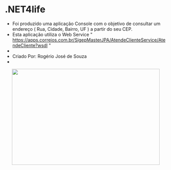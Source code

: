 # .NET4life


* Foi produzido uma aplicação Console com o objetivo de consultar um endereço ( Rua, Cidade, Bairro, UF ) a partir do seu CEP.
* Esta aplicação utiliza o Web Service " https://apps.correios.com.br/SigepMasterJPA/AtendeClienteService/AtendeCliente?wsdl "
* 
* Criado Por: Rogério José de Souza
*


<p align="center">
  <img width="460" height="300" src="imgs/App.png">
</p>

 
 
